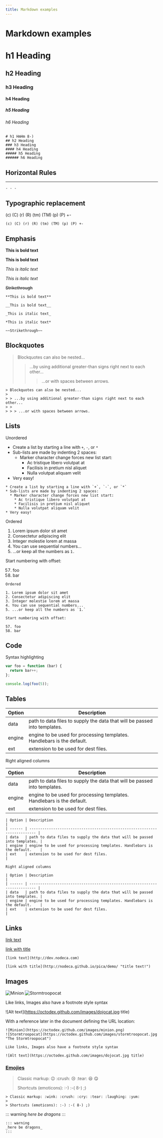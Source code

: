 ```yaml
---
title: Markdown examples
---
```

# Markdown examples

# h1 Heading

## h2 Heading

### h3 Heading

#### h4 Heading

##### h5 Heading

###### h6 Heading

```
# h1 HmHm 8-)
## h2 Heading
### h3 Heading
#### h4 Heading
##### h5 Heading
###### h6 Heading
```

## Horizontal Rules

- - -

```
- - -
```

## Typographic replacement

(c) (C) (r) (R) (tm) (TM) (p) (P) +-

```
(c) (C) (r) (R) (tm) (TM) (p) (P) +-
```

## Emphasis

**This is bold text**

**This is bold text**

_This is italic text_

_This is italic text_

~~Strikethrough~~

```
**This is bold text**

__This is bold text__

_This is italic text_

*This is italic text*

~~Strikethrough~~
```

## Blockquotes

> Blockquotes can also be nested...
>
> > ...by using additional greater-than signs right next to each other...
> >
> > > ...or with spaces between arrows.

```
> Blockquotes can also be nested...
>
> > ...by using additional greater-than signs right next to each other...
> >
> > > ...or with spaces between arrows.
```

## Lists

Unordered

* Create a list by starting a line with `+`, `-`, or `*`
* Sub-lists are made by indenting 2 spaces:
  * Marker character change forces new list start:
    * Ac tristique libero volutpat at
    * Facilisis in pretium nisl aliquet
    * Nulla volutpat aliquam velit
* Very easy!


```
* Create a list by starting a line with `+`, `-`, or `*`
* Sub-lists are made by indenting 2 spaces:
  * Marker character change forces new list start:
    * Ac tristique libero volutpat at
    * Facilisis in pretium nisl aliquet
    * Nulla volutpat aliquam velit
* Very easy!
```

Ordered

1. Lorem ipsum dolor sit amet
2. Consectetur adipiscing elit
3. Integer molestie lorem at massa
4. You can use sequential numbers...
5. ...or keep all the numbers as `1.`

Start numbering with offset:

57. foo
58. bar


```
Ordered

1. Lorem ipsum dolor sit amet
2. Consectetur adipiscing elit
3. Integer molestie lorem at massa
4. You can use sequential numbers...
5. ...or keep all the numbers as `1.`

Start numbering with offset:

57. foo
58. bar
```

## Code

Syntax highlighting

```js
var foo = function (bar) {
  return bar++;
};

console.log(foo(5));
```

## Tables

| Option | Description                                                               |
| ------ | ------------------------------------------------------------------------- |
| data   | path to data files to supply the data that will be passed into templates. |
| engine | engine to be used for processing templates. Handlebars is the default.    |
| ext    | extension to be used for dest files.                                      |

Right aligned columns

| Option | Description                                                               |
| ------ | ------------------------------------------------------------------------- |
| data   | path to data files to supply the data that will be passed into templates. |
| engine | engine to be used for processing templates. Handlebars is the default.    |
| ext    | extension to be used for dest files.                                      |

```
| Option | Description                                                               |
| ------ | ------------------------------------------------------------------------- |
| data   | path to data files to supply the data that will be passed into templates. |
| engine | engine to be used for processing templates. Handlebars is the default.    |
| ext    | extension to be used for dest files.                                      |

Right aligned columns

| Option | Description                                                               |
| ------ | ------------------------------------------------------------------------- |
| data   | path to data files to supply the data that will be passed into templates. |
| engine | engine to be used for processing templates. Handlebars is the default.    |
| ext    | extension to be used for dest files.                                      |
```

## Links

[link text](http://dev.nodeca.com)

[link with title](http://nodeca.github.io/pica/demo/ "title text!")

```
[link text](http://dev.nodeca.com)

[link with title](http://nodeca.github.io/pica/demo/ "title text!")
```

## Images

![Minion](https://octodex.github.com/images/minion.png)
![Stormtroopocat](https://octodex.github.com/images/stormtroopocat.jpg "The Stormtroopocat")

Like links, Images also have a footnote style syntax

![Alt text](https://octodex.github.com/images/dojocat.jpg title)

With a reference later in the document defining the URL location:

```
![Minion](https://octodex.github.com/images/minion.png)
![Stormtroopocat](https://octodex.github.com/images/stormtroopocat.jpg "The Stormtroopocat")

Like links, Images also have a footnote style syntax

![Alt text](https://octodex.github.com/images/dojocat.jpg title)
```

### [Emojies](https://github.com/markdown-it/markdown-it-emoji)

> Classic markup: :wink: :crush: :cry: :tear: :laughing: :yum:
>
> Shortcuts (emoticons): :-) :-( 8-) ;)

```
> Classic markup: :wink: :crush: :cry: :tear: :laughing: :yum:
>
> Shortcuts (emoticons): :-) :-( 8-) ;)
```

::: warning
_here be dragons_
:::

```
::: warning
_here be dragons_
:::
```
